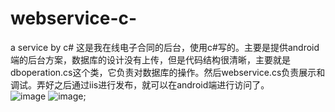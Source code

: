 # webservice-c-
a service by c#
这是我在线电子合同的后台，使用c#写的。主要是提供android端的后台方案，数据库的设计没有上传，但是代码结构很清晰，主要就是dboperation.cs这个类，它负责对数据库的操作。然后webservice.cs负责展示和调试。弄好之后通过iis进行发布，就可以在android端进行访问了。   <br/>
![image]("https://github.com/zengsang/webservice-c-/blob/master/image/show1.png")
![image]("https://github.com/zengsang/webservice-c-/blob/master/image/show2.png");
